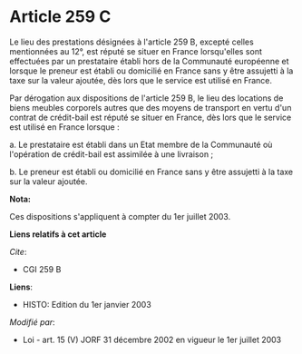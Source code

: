 # Article 259 C

Le lieu des prestations désignées à l'article 259 B, excepté celles mentionnées au 12°, est réputé se situer en France
lorsqu'elles sont effectuées par un prestataire établi hors de la Communauté européenne et lorsque le preneur est établi ou
domicilié en France sans y être assujetti à la taxe sur la valeur ajoutée, dès lors que le service est utilisé en France.

Par dérogation aux dispositions de l'article 259 B, le lieu des locations de biens meubles corporels autres que des moyens de
transport en vertu d'un contrat de crédit-bail est réputé se situer en France, dès lors que le service est utilisé en France
lorsque :

a. Le prestataire est établi dans un Etat membre de la Communauté où l'opération de crédit-bail est assimilée à une
livraison ;

b. Le preneur est établi ou domicilié en France sans y être assujetti à la taxe sur la valeur ajoutée.

**Nota:**

Ces dispositions s'appliquent à compter du 1er juillet 2003.

**Liens relatifs à cet article**

_Cite_:

  - CGI 259 B

**Liens**:

  - HISTO: Edition du 1er janvier 2003

_Modifié par_:

  - Loi - art. 15 (V) JORF 31 décembre 2002 en vigueur le 1er juillet 2003
